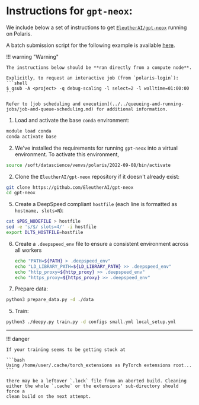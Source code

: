 # Instructions for `gpt-neox`:

We include below a set of instructions to get [`EleutherAI/gpt-neox`](https://github.com/EleutherAI/gpt-neox) running on Polaris.

A batch submission script for the following example is available [here](https://github.com/argonne-lcf/GettingStarted/blob/master/DataScience/DeepSpeed/gpt-neox/README.md).

!!! warning "Warning"

    The instructions below should be **ran directly from a compute node**.

    Explicitly, to request an interactive job (from `polaris-login`):
    ```shell
    $ qsub -A <project> -q debug-scaling -l select=2 -l walltime=01:00:00
    ```

    Refer to [job scheduling and execution](../../queueing-and-running-jobs/job-and-queue-scheduling.md) for additional information.


1. Load and activate the base `conda` environment:
  ```bash
  module load conda
  conda activate base
  ```

2. We've installed the requirements for running `gpt-neox` into a virtual
   environment. To activate this environment,
  ```bash
  source /soft/datascience/venvs/polaris/2022-09-08/bin/activate
  ```

2. Clone the `EleutherAI/gpt-neox` repository if it doesn't already exist:
  ```bash
  git clone https://github.com/EleutherAI/gpt-neox
  cd gpt-neox
  ```

5. Create a DeepSpeed compliant `hostfile` (each line is formatted as `hostname, slots=N`):
  ```bash
  cat $PBS_NODEFILE > hostfile
  sed -e 's/$/ slots=4/' -i hostfile
  export DLTS_HOSTFILE=hostfile 
  ```

6. Create a `.deepspeed_env` file to ensure a consistent environment across all
   workers
   ```bash
   echo "PATH=${PATH} > .deepspeed_env"
   echo "LD_LIBRARY_PATH=${LD_LIBRARY_PATH} >> .deepspeed_env"
   echo "http_proxy=${http_proxy} >> .deepspeed_env"
   echo "https_proxy=${https_proxy} >> .deepspeed_env"
   ```

4. Prepare data:
  ```bash
  python3 prepare_data.py -d ./data
  ```

5. Train:
  ```bash
  python3 ./deepy.py train.py -d configs small.yml local_setup.yml
  ```

---

!!! danger 

    If your training seems to be getting stuck at

    ```bash
    Using /home/user/.cache/torch_extensions as PyTorch extensions root...
    ```

    there may be a leftover `.lock` file from an aborted build. Cleaning
    either the whole `.cache` or the extensions' sub-directory should force a
    clean build on the next attempt.
